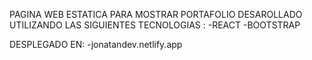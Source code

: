 PAGINA WEB ESTATICA PARA MOSTRAR PORTAFOLIO
DESAROLLADO UTILIZANDO LAS SIGUIENTES TECNOLOGIAS :
    -REACT
    -BOOTSTRAP

DESPLEGADO EN:
    -jonatandev.netlify.app